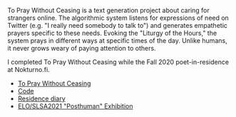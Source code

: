 To Pray Without Ceasing is a text generation project about caring for strangers online.  The algorithmic system listens for expressions of need on Twitter (e.g. "I really need somebody to talk to") and generates empathetic prayers specific to these needs. Evoking the "Liturgy of the Hours," the system prays in different ways at specific times of the day.  Unlike humans, it never grows weary of paying attention to others.

I completed To Pray Without Ceasing while the Fall 2020 poet-in-residence at Nokturno.fi.

- [To Pray Without Ceasing](https://www.topraywithoutceasing.com/)
- [Code](https://github.com/kbooten/topraywithoutceasing)
- [Residence diary](http://residence6.nokturno.fi/)
- [ELO/SLSA2021 "Posthuman" Exhibition](https://eliterature.org/elo2021/posthuman/)

